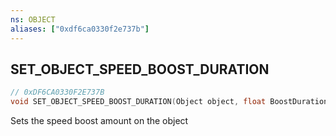 ```yaml
---
ns: OBJECT
aliases: ["0xdf6ca0330f2e737b"]
---
```

## SET_OBJECT_SPEED_BOOST_DURATION

```c
// 0xDF6CA0330F2E737B
void SET_OBJECT_SPEED_BOOST_DURATION(Object object, float BoostDuration);
```

Sets the speed boost amount on the object

